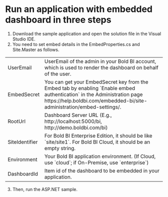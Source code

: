 # Run an application with embedded dashboard in three steps

1. Download the sample application and open the solution file in the Visual Studio IDE. 
2. You need to set embed details in the EmbedProperties.cs and Site.Master as follows.

<meta charset="utf-8"/>
<table>
  <tbody>
    <tr>
        <td align="left">UserEmail</td>
        <td align="left">UserEmail of the admin in your Bold BI account, which is used to render the dashboard on behalf of the user.</td>
    </tr>
    <tr>
        <td align="left">EmbedSecret</td>
        <td align="left">You can get your EmbedSecret key from the Embed tab by enabling `Enable embed authentication` in the Administration page https://help.boldbi.com/embedded-bi/site-administration/embed-settings/.</td>
    </tr>
    <tr>
        <td align="left">RootUrl</td>
        <td align="left">Dashboard Server URL (E.g., http://localhost:5000/bi, http://demo.boldbi.com/bi)</td>
    </tr>
    <tr>
        <td align="left">SiteIdentifier</td>
        <td align="left">For Bold BI Enterprise Edition, it should be like `site/site1`. For Bold BI Cloud, it should be an empty string.</td>
    </tr>
    <tr>
        <td align="left">Environment</td>
        <td align="left">Your Bold BI application environment. (If Cloud, use `cloud`; if On-Premise, use `enterprise`)</td>
    </tr>
        <tr>
        <td align="left">DashboardId</td>
        <td align="left">Item id of the dashboard to be embedded in your application.</td>
    </tr>
  </tbody>
</table>
 
 3. Then, run the ASP.NET sample.
                                                           
